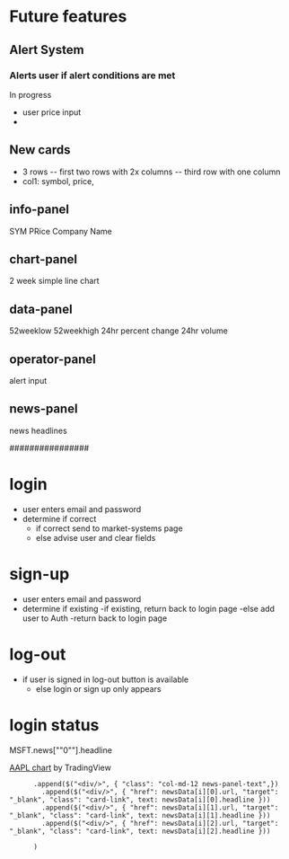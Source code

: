 # Future features
## Alert System
### Alerts user if alert conditions are met
In progress
- user price input
- 

## New cards
- 3 rows
-- first two rows with 2x columns
-- third row with one column
- col1: symbol, price, 

## info-panel
SYM 
PRice
Company Name

## chart-panel
2 week simple line chart

## data-panel
52weeklow
52weekhigh
24hr percent change
24hr volume

## operator-panel
alert input

## news-panel
news headlines



################
# login
- user enters email and password
- determine if correct
  - if correct send to market-systems page
  - else advise user and clear fields


# sign-up
- user enters email and password
- determine if existing
  -if existing, return back to login page
  -else add user to Auth
    -return back to login page


# log-out
- if user is signed in log-out button is available
  - else login or sign up only appears

# login status

















































MSFT.news[""0""].headline




<!-- TradingView Widget BEGIN -->
<div class="tradingview-widget-container">
  <div id="tradingview_1c003"></div>
  <div class="tradingview-widget-copyright"><a href="https://www.tradingview.com/symbols/NASDAQ-AAPL/" rel="noopener" target="_blank"><span class="blue-text">AAPL chart</span></a> by TradingView</div>
  <script type="text/javascript" src="https://s3.tradingview.com/tv.js"></script>
  <script type="text/javascript">
  new TradingView.widget(
  {
  "autosize": true,
  "symbol": "NASDAQ:AAPL",
  "interval": "D",
  "timezone": "Etc/UTC",
  "theme": "Light",
  "style": "2",
  "locale": "en",
  "toolbar_bg": "#f1f3f6",
  "enable_publishing": false,
  "hide_top_toolbar": true,
  "hide_legend": true,
  "save_image": false,
  "container_id": "tradingview_1c003"
}
  );
  </script>
</div>
<!-- TradingView Widget END -->



          .append($("<div/>", { "class": "col-md-12 news-panel-text",})
            .append($("<div/>", { "href": newsData[i][0].url, "target": "_blank", "class": "card-link", text: newsData[i][0].headline }))
            .append($("<div/>", { "href": newsData[i][1].url, "target": "_blank", "class": "card-link", text: newsData[i][1].headline }))
            .append($("<div/>", { "href": newsData[i][2].url, "target": "_blank", "class": "card-link", text: newsData[i][2].headline }))
            
          )
